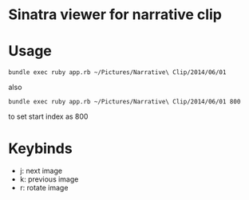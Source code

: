 # Sinatra viewer for narrative clip

# Usage
```
bundle exec ruby app.rb ~/Pictures/Narrative\ Clip/2014/06/01
```

also

```
bundle exec ruby app.rb ~/Pictures/Narrative\ Clip/2014/06/01 800
```

to set start index as 800

# Keybinds
- j: next image
- k: previous image
- r: rotate image
